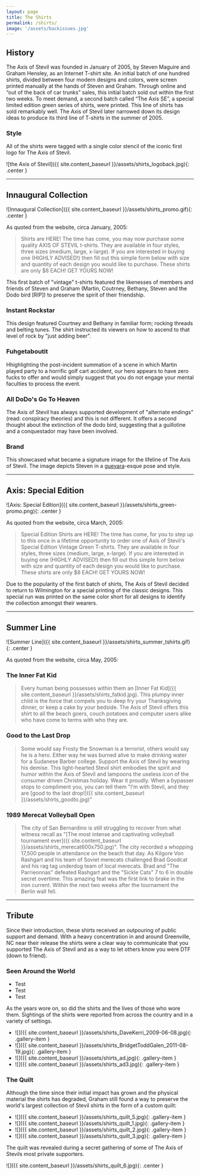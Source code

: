 ```yaml
---
layout: page
title: The Shirts
permalink: /shirts/
image: '/assets/backissues.jpg'
---
```


## History

The Axis of Stevil was founded in January of 2005, by Steven Maguire and Graham Hensley, as an Internet T-shirt site. An initial batch of one hundred shirts, divided between four modern designs and colors, were screen printed manually at the hands of Steven and Graham. Through online and “out of the back of car trunks” sales, this initial batch sold out within the first two weeks. To meet demand, a second batch called “The Axis SE”, a special limited edition green series of shirts, were printed. This line of shirts has sold remarkably well. The Axis of Stevil later narrowed down its design ideas to produce its third line of T-shirts in the summer of 2005.

### Style

All of the shirts were tagged with a single color stencil of the iconic first logo for The Axis of Stevil.

![the Axis of Stevil]({{ site.content_baseurl }}/assets/shirts_logoback.jpg){: .center }

* * *

## Innaugural Collection

![Innaugural Collection]({{ site.content_baseurl }}/assets/shirts_promo.gif){: .center }

As quoted from the website, circa January, 2005:

> Shirts are HERE! The time has come, you may now purchase some quality AXIS OF STEVIL t-shirts. They are available in four styles, three sizes (medium, large, x-large). If you are interested in buying one (HIGHLY ADVISED!) then fill out this simple form below with size and quantity of each design you would like to purchase. These shirts are only $8 EACH! GET YOURS NOW!

This first batch of "vintage" t-shirts featured the likenesses of members and friends of Steven and Graham (Martin, Coutrney, Bethany, Steven and the Dodo bird [RIP]) to preserve the spirit of their friendship.

### Instant Rockstar

This design featured Courtney and Bethany in familiar form; rocking threads and belting tunes. The shirt instructed its viewers on how to ascend to that level of rock by "just adding beer".

### Fuhgetaboutit

Hhighlighting the post-incident summation of a scene in which Martin played party to a horrific golf cart accident, our hero appears to have zero fucks to offer and would simply suggest that you do not engage your mental faculties to process the event.

### All DoDo's Go To Heaven

The Axis of Stevil has always supported development of "alternate endings" (read: conspiracy theories) and this is not different. It offers a second thought about the extinction of the dodo bird, suggesting that a guillotine and a conquestador may have been involved.

### Brand

This showcased what became a signature image for the lifeline of The Axis of Stevil. The image depicts Steven in a [guevara](https://www.google.com/search?q=che+guevara)-esque pose and style.

* * *

## Axis: Special Edition

![Axis: Special Edition]({{ site.content_baseurl }}/assets/shirts_green-promo.png){: .center }

As quoted from the website, circa March, 2005:

> Special Edition Shirts are HERE! The time has come, for you to step up to this once in a lifetime opportunity to order one of Axis of Stevil's Special Edition Vintage Green T-shirts. They are available in four styles, three sizes (medium, large, x-large). If you are interested in buying one (HIGHLY ADVISED!) then fill out this simple form below with size and quantity of each design you would like to purchase. These shirts are only $8 EACH! GET YOURS NOW!

Due to the popularity of the first batch of shirts, The Axis of Stevil decided to return to Wilmington for a special printing of the classic designs. This special run was printed on the same color short for all designs to identify the collection amongst their wearers.

* * *

## Summer Line

![Summer Line]({{ site.content_baseurl }}/assets/shirts_summer_tshirts.gif){: .center }

As quoted from the website, circa May, 2005:

### The Inner Fat Kid

> Every human being possesses within them an [Inner Fat Kid]({{ site.content_baseurl }}/assets/shirts_fatkid.jpg). This plumpy inner child is the force that compels you to deep fry your Thanksgiving dinner, or keep a cake by your bedside. The Axis of Stevil offers this shirt to all the beach goers, couch potatoes and computer users alike who have come to terms with who they are.

### Good to the Last Drop

> Some would say Frosty the Snowman is a terrorist, others would say he is a hero. Either way he was burned alive to make drinking water for a Sudanese Barber college. Support the Axis of Stevil by wearing his demise. This light-hearted Stevil shirt embodies the spirit and humor within the Axis of Stevil and lampoons the useless icon of the consumer driven Christmas holiday. Wear it proudly. When a bypasser stops to compliment you, you can tell them "I'm with Stevil, and they are [good to the last drop!]({{ site.content_baseurl }}/assets/shirts_goodto.jpg)"

### 1989 Merecat Volleyball Open

> The city of San Bernardino is still struggling to recover from what witness recall as "[The most intense and captivating volleyball tournament ever]({{ site.content_baseurl }}/assets/shirts_merecat600x750.jpg)". The city recorded a whopping 17,500 people in attendance on the beach that day. As Kilgore Von Rashgart and his team of Soviet merecats challenged Brad Goodcat and his rag tag underdog team of local merecats. Brad and "The Parrieonnas" defeated Rashgart and the "Sickle Cats" 7 to 6 in double secret overtime. This amazing feat was the first link to brake in the iron current. Within the next two weeks after the tournament the Berlin wall fell.

* * *

## Tribute

Since their introduction, these shirts received an outpouring of public support and demand. With a heavy concentration in and around Greenville, NC near their release the shirts were a clear way to communicate that you supported The Axis of Stevil and as a way to let others know you were DTF (down to friend).

### Seen Around the World

*   Test
*   Test
*   Test

As the years wore on, so did the shirts and the lives of those who wore them. Sightings of the shirts were reported from across the country and in a variety of settings.

*   ![]({{ site.content_baseurl }}/assets/shirts_DaveKerri_2009-06-08.jpg){: .gallery-item }
*   ![]({{ site.content_baseurl }}/assets/shirts_BridgetToddGalen_2011-08-19.jpg){: .gallery-item }
*   ![]({{ site.content_baseurl }}/assets/shirts_ad.jpg){: .gallery-item }
*   ![]({{ site.content_baseurl }}/assets/shirts_ad3.jpg){: .gallery-item }

### The Quilt

Although the time since their initial impact has grown and the physical material the shirts has degraded, Graham still found a way to preserve the world's largest collection of Stevil shirts in the form of a custom quilt:

*   ![]({{ site.content_baseurl }}/assets/shirts_quilt_5.jpg){: .gallery-item }
*   ![]({{ site.content_baseurl }}/assets/shirts_quilt_1.jpg){: .gallery-item }
*   ![]({{ site.content_baseurl }}/assets/shirts_quilt_2.jpg){: .gallery-item }
*   ![]({{ site.content_baseurl }}/assets/shirts_quilt_3.jpg){: .gallery-item }

The quilt was revealed during a secret gathering of some of The Axis of Stevils most private supporters.

![]({{ site.content_baseurl }}/assets/shirts_quilt_6.jpg){: .center }
